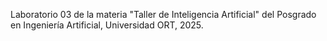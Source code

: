 Laboratorio 03 de la materia "Taller de Inteligencia Artificial" del Posgrado en Ingeniería Artificial, Universidad ORT, 2025.
